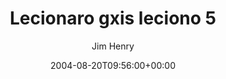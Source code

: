 ---
title: 'Lecionaro gxis leciono 5'
posts: 3
hash: 't291'
author: 'Jim Henry'
date: 2004-08-20T09:56:00+00:00
sources:
  - http://forums.tokipona.org/viewtopic.php%3Ft=291.html
---